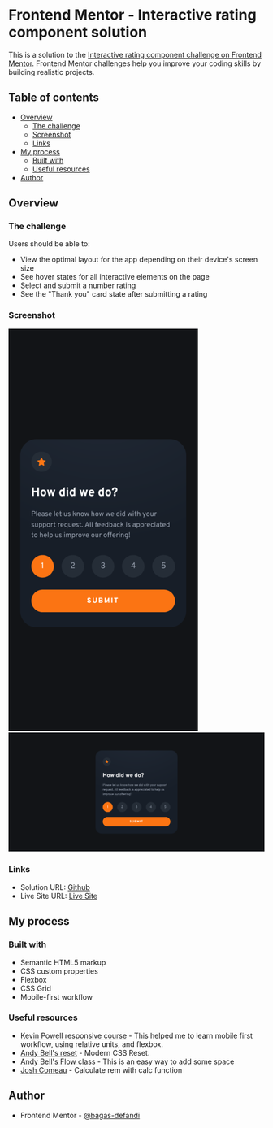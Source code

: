 # Frontend Mentor - Interactive rating component solution

This is a solution to the [Interactive rating component challenge on Frontend Mentor](https://www.frontendmentor.io/challenges/interactive-rating-component-koxpeBUmI). Frontend Mentor challenges help you improve your coding skills by building realistic projects.

## Table of contents

- [Overview](#overview)
  - [The challenge](#the-challenge)
  - [Screenshot](#screenshot)
  - [Links](#links)
- [My process](#my-process)
  - [Built with](#built-with)
  - [Useful resources](#useful-resources)
- [Author](#author)

## Overview

### The challenge

Users should be able to:

- View the optimal layout for the app depending on their device's screen size
- See hover states for all interactive elements on the page
- Select and submit a number rating
- See the "Thank you" card state after submitting a rating

### Screenshot

![](./design/screenshot-mobile.png)
![](./design/screenshot-desktop.png)

### Links

- Solution URL: [Github](https://github.com/bagas-defandi/Frontend-Mentor/tree/master/interactive-rating-component)
- Live Site URL: [Live Site](https://bagas-defandi-frontend-mentor.netlify.app/interactive-rating-component/)

## My process

### Built with

- Semantic HTML5 markup
- CSS custom properties
- Flexbox
- CSS Grid
- Mobile-first workflow

### Useful resources

- [Kevin Powell responsive course](https://courses.kevinpowell.co/conquering-responsive-layouts) - This helped me to learn mobile first workflow, using relative units, and flexbox.
- [Andy Bell's reset](https://piccalil.li/blog/a-modern-css-reset/) - Modern CSS Reset.
- [Andy Bell's Flow class](https://piccalil.li/quick-tip/flow-utility/) - This is an easy way to add some space
- [Josh Comeau](https://www.joshwcomeau.com/css/surprising-truth-about-pixels-and-accessibility/#calculated-values) - Calculate rem with calc function

## Author

- Frontend Mentor - [@bagas-defandi](https://www.frontendmentor.io/profile/bagas-defandi)
